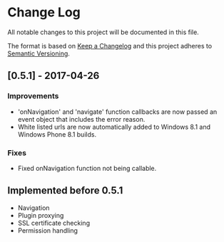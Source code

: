 # Change Log
All notable changes to this project will be documented in this file.

The format is based on [Keep a Changelog](http://keepachangelog.com/)
and this project adheres to [Semantic Versioning](http://semver.org/).

## [0.5.1] - 2017-04-26

### Improvements
- 'onNavigation' and 'navigate' function callbacks are now passed an event object that includes the error reason.
- White listed urls are now automatically added to Windows 8.1 and Windows Phone 8.1 builds.

### Fixes
- Fixed onNavigation function not being callable.

## Implemented before 0.5.1
- Navigation
- Plugin proxying
- SSL certificate checking
- Permission handling